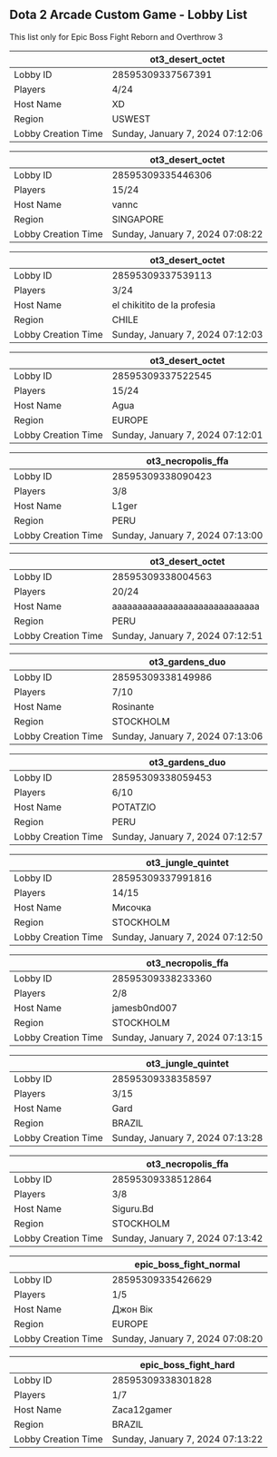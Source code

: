 ## Dota 2 Arcade Custom Game - Lobby List

This list only for Epic Boss Fight Reborn and Overthrow 3

|  | ot3_desert_octet |
| ------ | ------ |
| Lobby ID | 28595309337567391 |
| Players | 4/24 |
| Host Name | XD |
| Region | USWEST |
| Lobby Creation Time | Sunday, January 7, 2024 07:12:06 |


|  | ot3_desert_octet |
| ------ | ------ |
| Lobby ID | 28595309335446306 |
| Players | 15/24 |
| Host Name | vannc |
| Region | SINGAPORE |
| Lobby Creation Time | Sunday, January 7, 2024 07:08:22 |


|  | ot3_desert_octet |
| ------ | ------ |
| Lobby ID | 28595309337539113 |
| Players | 3/24 |
| Host Name | el chikitito de la profesia |
| Region | CHILE |
| Lobby Creation Time | Sunday, January 7, 2024 07:12:03 |


|  | ot3_desert_octet |
| ------ | ------ |
| Lobby ID | 28595309337522545 |
| Players | 15/24 |
| Host Name | Agua |
| Region | EUROPE |
| Lobby Creation Time | Sunday, January 7, 2024 07:12:01 |


|  | ot3_necropolis_ffa |
| ------ | ------ |
| Lobby ID | 28595309338090423 |
| Players | 3/8 |
| Host Name | L1ger |
| Region | PERU |
| Lobby Creation Time | Sunday, January 7, 2024 07:13:00 |


|  | ot3_desert_octet |
| ------ | ------ |
| Lobby ID | 28595309338004563 |
| Players | 20/24 |
| Host Name | aaaaaaaaaaaaaaaaaaaaaaaaaaaaa |
| Region | PERU |
| Lobby Creation Time | Sunday, January 7, 2024 07:12:51 |


|  | ot3_gardens_duo |
| ------ | ------ |
| Lobby ID | 28595309338149986 |
| Players | 7/10 |
| Host Name | Rosinante |
| Region | STOCKHOLM |
| Lobby Creation Time | Sunday, January 7, 2024 07:13:06 |


|  | ot3_gardens_duo |
| ------ | ------ |
| Lobby ID | 28595309338059453 |
| Players | 6/10 |
| Host Name | POTATZIO |
| Region | PERU |
| Lobby Creation Time | Sunday, January 7, 2024 07:12:57 |


|  | ot3_jungle_quintet |
| ------ | ------ |
| Lobby ID | 28595309337991816 |
| Players | 14/15 |
| Host Name | Мисочка |
| Region | STOCKHOLM |
| Lobby Creation Time | Sunday, January 7, 2024 07:12:50 |


|  | ot3_necropolis_ffa |
| ------ | ------ |
| Lobby ID | 28595309338233360 |
| Players | 2/8 |
| Host Name | jamesb0nd007 |
| Region | STOCKHOLM |
| Lobby Creation Time | Sunday, January 7, 2024 07:13:15 |


|  | ot3_jungle_quintet |
| ------ | ------ |
| Lobby ID | 28595309338358597 |
| Players | 3/15 |
| Host Name | Gard |
| Region | BRAZIL |
| Lobby Creation Time | Sunday, January 7, 2024 07:13:28 |


|  | ot3_necropolis_ffa |
| ------ | ------ |
| Lobby ID | 28595309338512864 |
| Players | 3/8 |
| Host Name | Siguru.Bd |
| Region | STOCKHOLM |
| Lobby Creation Time | Sunday, January 7, 2024 07:13:42 |


|  | epic_boss_fight_normal |
| ------ | ------ |
| Lobby ID | 28595309335426629 |
| Players | 1/5 |
| Host Name | Джон Вік |
| Region | EUROPE |
| Lobby Creation Time | Sunday, January 7, 2024 07:08:20 |


|  | epic_boss_fight_hard |
| ------ | ------ |
| Lobby ID | 28595309338301828 |
| Players | 1/7 |
| Host Name | Zaca12gamer |
| Region | BRAZIL |
| Lobby Creation Time | Sunday, January 7, 2024 07:13:22 |


